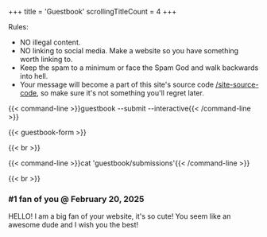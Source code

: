 +++
title               = 'Guestbook'
scrollingTitleCount = 4
+++

Rules:

- NO illegal content.
- NO linking to social media. Make a website so you have something worth linking to.
- Keep the spam to a minimum or face the Spam God and walk backwards into hell.
- Your message will become a part of this site's source code [/site-source-code](/site-source-code), so make sure it's not something you'll regret later.

{{< command-line  >}}guestbook --submit --interactive{{< /command-line >}}

{{< guestbook-form >}}

{{< br >}}

{{< command-line  >}}cat 'guestbook/submissions'{{< /command-line >}}

{{< br >}}

### #1 fan of you @ February 20, 2025

HELLO! I am a big fan of your website, it's so cute! You seem like an awesome dude and I wish you the best!

